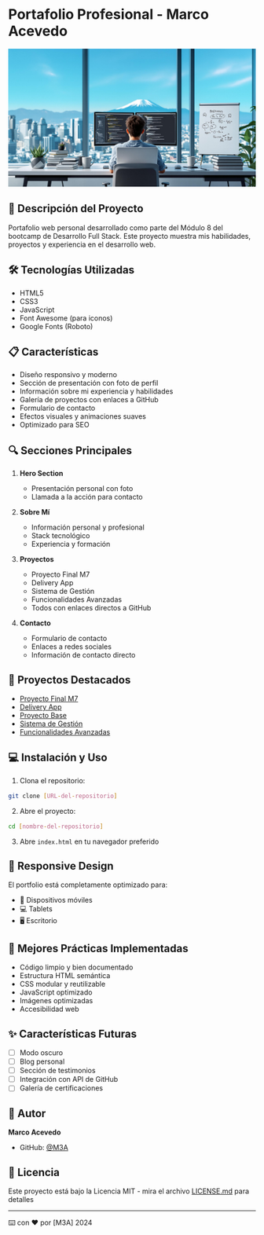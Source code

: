 # Portafolio Profesional - Marco Acevedo

![Portafolio Preview](assets/portada.jpg)

## 🚀 Descripción del Proyecto

Portafolio web personal desarrollado como parte del Módulo 8 del bootcamp de Desarrollo Full Stack. Este proyecto muestra mis habilidades, proyectos y experiencia en el desarrollo web.

## 🛠️ Tecnologías Utilizadas

- HTML5
- CSS3
- JavaScript
- Font Awesome (para iconos)
- Google Fonts (Roboto)

## 📋 Características

- Diseño responsivo y moderno
- Sección de presentación con foto de perfil
- Información sobre mi experiencia y habilidades
- Galería de proyectos con enlaces a GitHub
- Formulario de contacto
- Efectos visuales y animaciones suaves
- Optimizado para SEO

## 🔍 Secciones Principales

1. **Hero Section**
   - Presentación personal con foto
   - Llamada a la acción para contacto

2. **Sobre Mí**
   - Información personal y profesional
   - Stack tecnológico
   - Experiencia y formación

3. **Proyectos**
   - Proyecto Final M7
   - Delivery App
   - Sistema de Gestión
   - Funcionalidades Avanzadas
   - Todos con enlaces directos a GitHub

4. **Contacto**
   - Formulario de contacto
   - Enlaces a redes sociales
   - Información de contacto directo

## 🚀 Proyectos Destacados

- [Proyecto Final M7](https://github.com/Swlivery/G17-M7-P2)
- [Delivery App](https://github.com/Swlivery/Swlivery-G17---M7-D3)
- [Proyecto Base](https://github.com/Swlivery/G17---M7-D1)
- [Sistema de Gestión](https://github.com/Swlivery/G17-M7-D4)
- [Funcionalidades Avanzadas](https://github.com/Swlivery/G17---M7-D2)

## 💻 Instalación y Uso

1. Clona el repositorio:
```bash
git clone [URL-del-repositorio]
```

2. Abre el proyecto:
```bash
cd [nombre-del-repositorio]
```

3. Abre `index.html` en tu navegador preferido

## 📱 Responsive Design

El portfolio está completamente optimizado para:
- 📱 Dispositivos móviles
- 💻 Tablets
- 🖥️ Escritorio

## 🌟 Mejores Prácticas Implementadas

- Código limpio y bien documentado
- Estructura HTML semántica
- CSS modular y reutilizable
- JavaScript optimizado
- Imágenes optimizadas
- Accesibilidad web

## ✨ Características Futuras

- [ ] Modo oscuro
- [ ] Blog personal
- [ ] Sección de testimonios
- [ ] Integración con API de GitHub
- [ ] Galería de certificaciones

## 👤 Autor

**Marco Acevedo**
- GitHub: [@M3A](https://github.com/orgs/Swlivery/)

## 📝 Licencia

Este proyecto está bajo la Licencia MIT - mira el archivo [LICENSE.md](LICENSE.md) para detalles

---
⌨️ con ❤️ por [M3A] 2024
